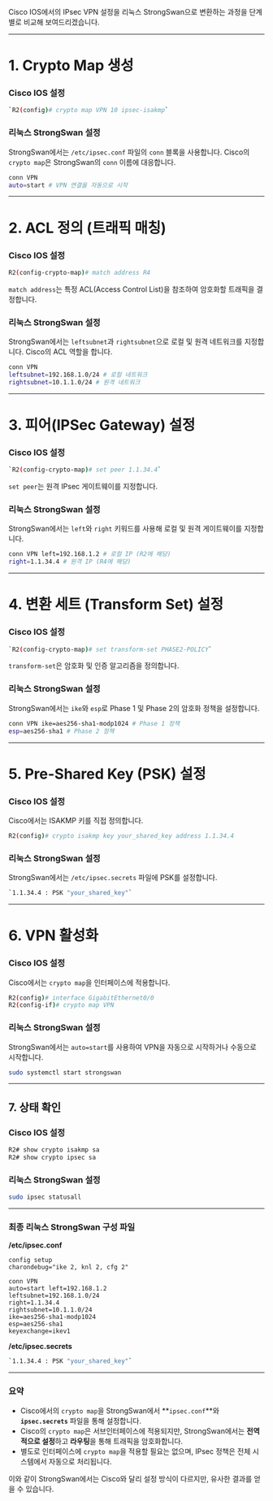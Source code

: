 Cisco IOS에서의 IPsec VPN 설정을 리눅스 StrongSwan으로 변환하는 과정을 단계별로 비교해 보여드리겠습니다.

---
# 1. **Crypto Map 생성**

### Cisco IOS 설정

``` bash
`R2(config)# crypto map VPN 10 ipsec-isakmp`
```

### 리눅스 StrongSwan 설정

StrongSwan에서는 `/etc/ipsec.conf` 파일의 `conn` 블록을 사용합니다. Cisco의 `crypto map`은 StrongSwan의 `conn` 이름에 대응합니다.


``` bash
conn VPN 
auto=start # VPN 연결을 자동으로 시작
```


---
# 2. **ACL 정의 (트래픽 매칭)**

### Cisco IOS 설정

``` bash
R2(config-crypto-map)# match address R4

```

`match address`는 특정 ACL(Access Control List)을 참조하여 암호화할 트래픽을 결정합니다.

### 리눅스 StrongSwan 설정

StrongSwan에서는 `leftsubnet`과 `rightsubnet`으로 로컬 및 원격 네트워크를 지정합니다. Cisco의 ACL 역할을 합니다.

``` bash
conn VPN
leftsubnet=192.168.1.0/24 # 로컬 네트워크 
rightsubnet=10.1.1.0/24 # 원격 네트워크
```


---
# 3. **피어(IPSec Gateway) 설정**

### Cisco IOS 설정

``` bash
`R2(config-crypto-map)# set peer 1.1.34.4`
```

`set peer`는 원격 IPsec 게이트웨이를 지정합니다.


### 리눅스 StrongSwan 설정

StrongSwan에서는 `left`와 `right` 키워드를 사용해 로컬 및 원격 게이트웨이를 지정합니다.


``` bash
conn VPN left=192.168.1.2 # 로컬 IP (R2에 해당)
right=1.1.34.4 # 원격 IP (R4에 해당)
```

---
# 4. **변환 세트 (Transform Set) 설정**

### Cisco IOS 설정

``` bash
`R2(config-crypto-map)# set transform-set PHASE2-POLICY`
```

`transform-set`은 암호화 및 인증 알고리즘을 정의합니다.

### 리눅스 StrongSwan 설정

StrongSwan에서는 `ike`와 `esp`로 Phase 1 및 Phase 2의 암호화 정책을 설정합니다.

``` bash
conn VPN ike=aes256-sha1-modp1024 # Phase 1 정책 
esp=aes256-sha1 # Phase 2 정책
```


---
# 5. **Pre-Shared Key (PSK) 설정**


### Cisco IOS 설정

Cisco에서는 ISAKMP 키를 직접 정의합니다.

```bash
R2(config)# crypto isakmp key your_shared_key address 1.1.34.4
```

### 리눅스 StrongSwan 설정

StrongSwan에서는 `/etc/ipsec.secrets` 파일에 PSK를 설정합니다.


``` bash
`1.1.34.4 : PSK "your_shared_key"`
```

---
# 6. **VPN 활성화**

### Cisco IOS 설정

Cisco에서는 `crypto map`을 인터페이스에 적용합니다.

``` bash
R2(config)# interface GigabitEthernet0/0 
R2(config-if)# crypto map VPN
```


### 리눅스 StrongSwan 설정

StrongSwan에서는 `auto=start`를 사용하여 VPN을 자동으로 시작하거나 수동으로 시작합니다.

``` bash
sudo systemctl start strongswan
```

---
## 7. **상태 확인**

### Cisco IOS 설정

``` bash
R2# show crypto isakmp sa 
R2# show crypto ipsec sa
```

### 리눅스 StrongSwan 설정

``` bash
sudo ipsec statusall
```


---
### 최종 리눅스 StrongSwan 구성 파일

**/etc/ipsec.conf**
```
config setup 
charondebug="ike 2, knl 2, cfg 2" 

conn VPN 
auto=start left=192.168.1.2 
leftsubnet=192.168.1.0/24 
right=1.1.34.4 
rightsubnet=10.1.1.0/24 
ike=aes256-sha1-modp1024 
esp=aes256-sha1 
keyexchange=ikev1
```


**/etc/ipsec.secrets**

``` bash
`1.1.34.4 : PSK "your_shared_key"`
```


---
### 요약

- Cisco에서의 `crypto map`을 StrongSwan에서 **`ipsec.conf`**와 **`ipsec.secrets`** 파일을 통해 설정합니다.
- Cisco의 `crypto map`은 서브인터페이스에 적용되지만, StrongSwan에서는 **전역적으로 설정**하고 **라우팅**을 통해 트래픽을 암호화합니다.
- 별도로 인터페이스에 `crypto map`을 적용할 필요는 없으며, IPsec 정책은 전체 시스템에서 자동으로 처리됩니다.

이와 같이 StrongSwan에서는 Cisco와 달리 설정 방식이 다르지만, 유사한 결과를 얻을 수 있습니다.